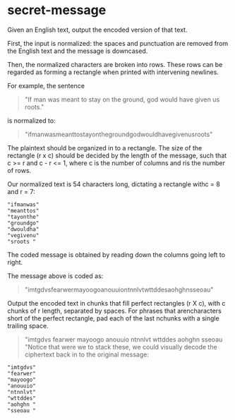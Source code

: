 # secret-message

Given an English text, output the encoded version of that text.

First, the input is normalized: the spaces and punctuation are removed from the
English text and the message is downcased.

Then, the normalized characters are broken into rows. These rows can be regarded
as forming a rectangle when printed with intervening newlines.

For example, the sentence

>"If man was meant to stay on the ground, god would have given us roots."

is normalized to:

>"ifmanwasmeanttostayonthegroundgodwouldhavegivenusroots"

The plaintext should be organized in to a rectangle. The size of the rectangle (​r x c​)
should be decided by the length of the message, such that ​c >= r​ and ​c - r <= 1​,
where ​c​ is the number of columns and ​r​ is the number of rows.

Our normalized text is 54 characters long, dictating a rectangle with ​c = 8​and ​r = 7​:
```
"ifmanwas"
"meanttos"
"tayonthe"
"groundgo"
"dwouldha"
"vegivenu"
"sroots "
```

The coded message is obtained by reading down the columns going left to right.

The message above is coded as:

>"imtgdvsfearwermayoogoanouuiontnnlvtwttddesaohghnsseoau"

Output the encoded text in chunks that fill perfect rectangles ​(r X c)​, with ​c​ chunks
of ​r​ length, separated by spaces. For phrases that are ​n​characters short of the
perfect rectangle, pad each of the last ​n​ chunks with a single trailing space.

>"imtgdvs fearwer mayoogo anouuio ntnnlvt wttddes aohghn sseoau "Notice that were we to stack these, we could visually decode the ciphertext back in
to the original message:

```
"imtgdvs"
"fearwer"
"mayoogo"
"anouuio"
"ntnnlvt"
"wttddes"
"aohghn "
"sseoau "
```
